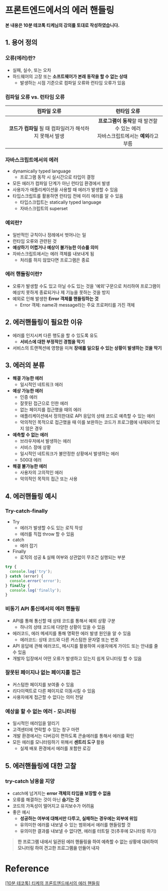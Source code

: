 

# 프론트엔드에서의 에러 핸들링

**본 내용은 10분 테코톡 티케님의 강의를 토대로 작성하였습니다.**



## 1. 용어 정의

### 오류(에러)란?

* 실패, 실수, 또는 오차
* 하드웨어의 고장 또는 **소프트웨어가 본래 동작을 할 수 없는 상태**
  * 발생하는 시점 기준으로 컴파일 오류와 런타임 오류가 있음



### 컴파일 오류 vs. 런타임 오류

|                       컴파일 오류                       |                         런타임 오류                          |
| :-----------------------------------------------------: | :----------------------------------------------------------: |
| **코드가 컴파일** 될 때 컴파일러가 해석하지 못해서 발생 | **프로그램이 동작**할 때 발견할 수 있는 에러<br />자바스크립트에서는 **예외**라고 부름 |



### 자바스크립트에서의 에러

* dynamically typed language
  * 프로그램 동작 시 실시간으로 타입이 결정
* 모든 에러가 컴파일 단계가 아닌 런타임 환경에서 발생
* 사용자가 애플리케이션을 사용할 때 에러가 발생할 수 있음
* 타입스크립트를 활용하면 런타임 전에 미리 에러를 알 수 있음
  * 타입스크립트는 statically typed language
  * 자바스크립트의 superset



### 예외란?

* 일반적인 규칙이나 정례에서 벗어나는 일
* 런타임 오류와 관련된 것
* **예상하기 어렵거나 예상이 불가능한 이슈를 의미**
* 자바스크립트에서는 에러 객체를 내보내게 됨
  * 처리를 하지 않았다면 프로그램은 종료



### 에러 핸들링이란?

* 오류가 발생할 수도 있고 아닐 수도 있는 것을 '예외'구문으로 처리하여 프로그램이 예상치 못하게 종료되거나 제 기능을 못하는 것을 방지
* 예외로 인해 발생한 **Error 객체를 핸들링하는 것**
  * Error 객체: name과 message라는 주요 프로퍼티를 가진 객체



## 2. 에러핸들링이 필요한 이유

* 에러를 인지시켜 다른 행도을 할 수 있도록 유도
  * **서비스에 대한 부정적인 경험을 막기**
* 서비스의 트랜젝션에 영향을 미쳐 **장애를 일으킬 수 있는 상황이 발생하는 것을 막기**



## 3. 에러의 분류

* **해결 가능한 에러**
  * 일시적인 네트워크 에러
* **예상 가능한 에러**
  * 인증 에러
  * 잘못된 접근으로 인한 에러
  * 없는 페이지를 접근했을 때의 에러
  * 애플리케이션에서 정의한대로 API 응답의 상태 코드로 예측할 수 있는 에러
  * 악의적인 목적으로 접근했을 때 이를 보완하는 코드가 프로그램에 내재되어 있지 않은 경우
* **예측할 수 없는 에러**
  * 브라우저에서 발생하는 에러
  * 서비스 장애 상황
  * 일시적인 네트워크가 불안정한 상황에서 발생하는 에러
  * 500대 에러
* **해결 불가능한 에러**
  * 사용자의 고의적인 에러
  * 악의적인 목적의 접근 또는 사용





## 4. 에러핸들링 예시

### Try-catch-finally

* Try
  * 에러가 발생할 수도 있는 로직 작성
  * 에러를 직접 throw 할 수 있음
* catch
  * 에러 잡기
* Finally
  * 로직의 성공 & 실패 여부와 상관없이 무조건 실행되는 부분

```JavaScript
try {
  console.log('try');
} catch (error) {
  console.error('error');
} finally {
  console.log('finally');
}
```



### 비동기 API 통신에서의 에러 핸들링

* API를 통해 통신할 때 상태 코드를 통해서 예외 상황 구분
  * 하나의 상태 코드에 다양한 상황이 있을 수 있음
* 에러코드, 에러 메세지를 통해 명확한 에러 발생 원인을 알 수 있음
  * 에러코드: 상태 코드와 다른 커스텀한 문자열 또는 번호
* API 응답에 관해 에러코드, 메시지를 활용하여 사용자에게 가이드 또는 안내를 줄 수 있음
* 개발자 입장에서 어떤 오류가 발생하고 있는지 쉽게 모니터링 할 수 있음



### 잘못된 페이지나 없는 페이지를 접근

* 커스텀한 페이지를 보여줄 수 있음
* 리다이렉트로 다른 페이지로 이동시킬 수 있음
* 사용자에게 접근할 수 없다는 의미 전달



### 예상을 할 수 없는 에러 - 모니터링

* 일시적인 에러임을 알리기
* 고객센터에 연락할 수 있는 창구 마련
* 개발 환경에서는 디버깅이 편하도록 콘솔에러를 통해서 에러를 확인
* 모든 에러를 모니터링하기 위해서 **센트리 도구** 활용
  * 실제 배포 환경에서 에러를 포함한 로깅



## 5. 에러핸들링에 대한 고찰

### try-catch 남용을 지양

* catch에 넘겨지는 **error 객체의 타입을 보장할 수 없음**
* 오류를 해결하는 것이 아닌 **숨기는 것**
* 코드의 가독성이 떨어지고 유지보수가 어려움
* 좋은 예시
  * **성공하는 여부에 대해서만 다루고, 실패하는 경우에는 외부에 위임**
  * 유의미한 에러를 내보낼 수 있는 범위에서 에러를 핸들링할 것
  * 유의미한 결과를 내보낼 수 없다면, 에러를 터트릴 것(추후에 모니터링 하기)



> **한 프로그램 내에서 일관된 에러 핸들링을 하여 예측할 수 없는 상황에 대비하여 모니터링 하여 견고한 프로그램을 만들어 내자**

  

# Reference

[[10분 테코톡] 티케의 프론트엔드에서의 에러 핸들링](https://www.youtube.com/watch?v=FXtooPhupr4)

